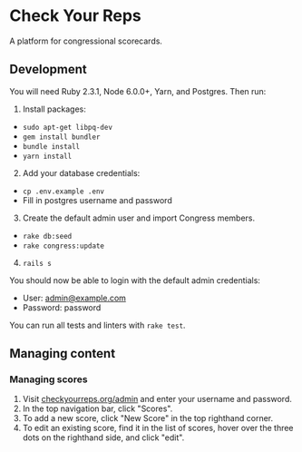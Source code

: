 # Check Your Reps

A platform for congressional scorecards.

## Development

You will need Ruby 2.3.1, Node 6.0.0+, Yarn, and Postgres. Then run:

1. Install packages:
  * `sudo apt-get libpq-dev`
  * `gem install bundler`
  * `bundle install`
  * `yarn install`

2. Add your database credentials:
  * `cp .env.example .env`
  * Fill in postgres username and password

3. Create the default admin user and import Congress members.
  * `rake db:seed`
  * `rake congress:update`

4. `rails s`

You should now be able to login with the default admin credentials:
* User: admin@example.com
* Password: password

You can run all tests and linters with `rake test`.

## Managing content

### Managing scores
1. Visit [checkyourreps.org/admin](https://checkyourreps.org/admin) and enter your username and password.
2. In the top navigation bar, click "Scores".
3. To add a new score, click "New Score" in the top righthand corner.
4. To edit an existing score, find it in the list of scores, hover over the three dots on the righthand side, and click "edit".
